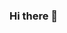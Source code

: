 ### Hi there 👋

<!--
**martuzzo/martuzzo** is a ✨ _special_ ✨ repository because its `README.md` (this file) appears on your GitHub profile.

Here are some ideas to get you started:

- 🔭 Hobbies:  many
- 🌱 I’m currently learning many things...
- 👯 I’m looking to collaborate on develop flutter apps.
- 😄 Pronouns: Una cosa es una cosa y otra cosa es otra cosa.
-->

